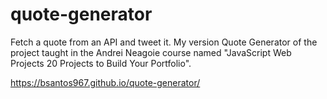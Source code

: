 # quote-generator
Fetch a quote from an API and tweet it.
My version Quote Generator of the project taught in the Andrei Neagoie course named "JavaScript Web Projects 20 Projects to Build Your Portfolio".

https://bsantos967.github.io/quote-generator/
